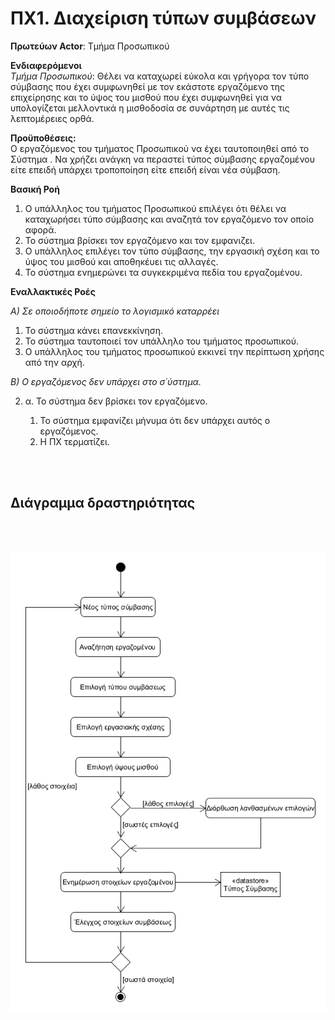 # ΠΧ1. Διαχείριση τύπων συμβάσεων

**Πρωτεύων Actor**: Τμήμα Προσωπικού 
<br/>

**Ενδιαφερόμενοι**<br/>
*Τμήμα Προσωπικού*: Θέλει να καταχωρεί εύκολα και γρήγορα τον τύπο σύμβασης που  έχει συμφωνηθεί με τον εκάστοτε εργαζόμενο της επιχείρησης  και το ύψος του μισθού που έχει συμφωνηθεί για να υπολογίζεται μελλοντικά  η μισθοδοσία σε συνάρτηση με αυτές τις λεπτομέρειες ορθά. <br/>

**Προϋποθέσεις:**<br/>
Ο εργαζόμενος του τμήματος Προσωπικού να έχει ταυτοποιηθεί από το Σύστημα .
Να χρήζει ανάγκη να περαστεί τύπος σύμβασης εργαζομένου είτε επειδή υπάρχει τροποποίηση είτε επειδή είναι νέα σύμβαση.
<br/>

**Βασική Ροή**
1)	O υπάλληλος του τμήματος Προσωπικού επιλέγει ότι θέλει να καταχωρήσει τύπο σύμβασης και αναζητά τον εργαζόμενο τον οποίο αφορά.
2)	Το σύστημα βρίσκει τον εργαζόμενο και τον εμφανιζει.
3)	Ο υπάλληλος επιλέγει τον τύπο σύμβασης, την εργασική σχέση και το ύψος του μισθού και αποθηκέυει τις αλλαγές. 
4)  Το σύστημα ενημερώνει τα συγκεκριμένα πεδία του εργαζομένου.


**Εναλλακτικές Ροές**<br/>

*Α) Σε οποιοδήποτε σημείο το λογισμικό καταρρέει*
1)	Το σύστημα κάνει επανεκκίνηση.
2)	Το σύστημα ταυτοποιεί τον υπάλληλο του τμήματος προσωπικού.
3)	Ο υπάλληλος του τμήματος προσωπικού εκκινεί την περίπτωση χρήσης από την αρχή. 

*Β) Ο εργαζόμενος δεν υπάρχει στο σ΄ύστημα.*

2) α. Το σύστημα δεν βρίσκει τον εργαζόμενο.
   
   1)  Το σύστημα εμφανίζει μήνυμα ότι δεν υπάρχει αυτός ο εργαζόμενος.
   2)  Η ΠΧ τερματίζει.


<br/>
<br/>

**Διάγραμμα δραστηριότητας**
---
<br/>
<br/>

![Management of contract types](/docs/markdown/uml/requirements/activity-management-contract-types.png)